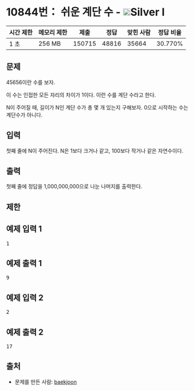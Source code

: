 # 10844번： 쉬운 계단 수 - <img src="https://static.solved.ac/tier_small/10.svg" style="height:20px" />Silver I


| 시간 제한 | 메모리 제한 | 제출 | 정답 | 맞힌 사람 | 정답 비율 |
| --- | --- | --- | --- | --- | --- |
| 1 초 | 256 MB | 150715 | 48816 | 35664 | 30.770% |


## 문제


45656이란 수를 보자.

이 수는 인접한 모든 자리의 차이가 1이다. 이런 수를 계단 수라고 한다.

N이 주어질 때, 길이가 N인 계단 수가 총 몇 개 있는지 구해보자. 0으로 시작하는 수는 계단수가 아니다.




## 입력


첫째 줄에 N이 주어진다. N은 1보다 크거나 같고, 100보다 작거나 같은 자연수이다.




## 출력


첫째 줄에 정답을 1,000,000,000으로 나눈 나머지를 출력한다.




## 제한




## 예제 입력 1


<pre>1
</pre>


## 예제 출력 1


<pre>9
</pre>




## 예제 입력 2


<pre>2
</pre>


## 예제 출력 2


<pre>17
</pre>






## 출처


- 문제를 만든 사람: [baekjoon](/user/baekjoon)




